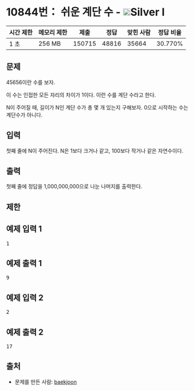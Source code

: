 # 10844번： 쉬운 계단 수 - <img src="https://static.solved.ac/tier_small/10.svg" style="height:20px" />Silver I


| 시간 제한 | 메모리 제한 | 제출 | 정답 | 맞힌 사람 | 정답 비율 |
| --- | --- | --- | --- | --- | --- |
| 1 초 | 256 MB | 150715 | 48816 | 35664 | 30.770% |


## 문제


45656이란 수를 보자.

이 수는 인접한 모든 자리의 차이가 1이다. 이런 수를 계단 수라고 한다.

N이 주어질 때, 길이가 N인 계단 수가 총 몇 개 있는지 구해보자. 0으로 시작하는 수는 계단수가 아니다.




## 입력


첫째 줄에 N이 주어진다. N은 1보다 크거나 같고, 100보다 작거나 같은 자연수이다.




## 출력


첫째 줄에 정답을 1,000,000,000으로 나눈 나머지를 출력한다.




## 제한




## 예제 입력 1


<pre>1
</pre>


## 예제 출력 1


<pre>9
</pre>




## 예제 입력 2


<pre>2
</pre>


## 예제 출력 2


<pre>17
</pre>






## 출처


- 문제를 만든 사람: [baekjoon](/user/baekjoon)




